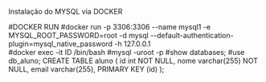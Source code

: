 
Instalação do MYSQL via DOCKER

#DOCKER RUN
#docker run -p 3306:3306 --name mysql1 -e MYSQL_ROOT_PASSWORD=root -d mysql --default-authentication-plugin=mysql_native_password -h 127.0.0.1
<br>
#docker exec -it ID /bin/bash
#mysql -uroot -p
#show databases;
#use db_aluno;
CREATE TABLE aluno (
    id int NOT NULL,
    nome varchar(255) NOT NULL,
    email varchar(255),
    PRIMARY KEY (id)
);
